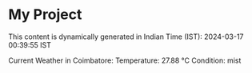 # My Project

This content is dynamically generated in Indian Time (IST): 2024-03-17 00:39:55 IST


Current Weather in Coimbatore:
Temperature: 27.88 °C
Condition: mist
